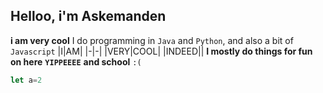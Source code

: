 ## Helloo, i'm Askemanden
__i am very cool__
I do programming in `Java` and `Python`, and also a bit of `Javascript`
|I|AM|
|-|-|
|VERY|COOL|
|INDEED||
**I mostly do things for fun on here** __**`YIPPEEEE`**__
__and school__ `:(`
```js
let a=2
```
<!---
Askemanden/Askemanden is a ✨ special ✨ repository because its `README.md` (this file) appears on your GitHub profile.
You can click the Preview link to take a look at your changes.
--->
